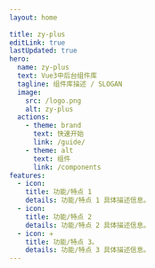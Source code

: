 ```yaml
---
layout: home
​
title: zy-plus
editLink: true
lastUpdated: true
hero:
  name: zy-plus
  text: Vue3中后台组件库
  tagline: 组件库描述 / SLOGAN
  image:
    src: /logo.png
    alt: zy-plus
  actions:
    - theme: brand
      text: 快速开始
      link: /guide/
    - theme: alt
      text: 组件
      link: /components
features:
  - icon:  
    title: 功能/特点 1
    details: 功能/特点 1 具体描述信息。
  - icon:  
    title: 功能/特点 2
    details: 功能/特点 2 具体描述信息。
  - icon: ✈️
    title: 功能/特点 3。
    details: 功能/特点 3 具体描述信息。
---
```


